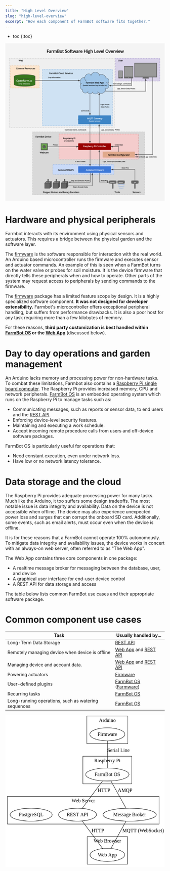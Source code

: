 ```yaml
---
title: "High Level Overview"
slug: "high-level-overview"
excerpt: "How each component of FarmBot software fits together."
---
```


* toc
{:toc}


![flow_chart.png](flow_chart.png)



# Hardware and physical peripherals

Farmbot interacts with its environment using physical sensors and actuators. This requires a bridge between the physical garden and the software layer.

The [firmware](../firmware.md) is the software responsible for interaction with the real world. An Arduino based microcontroller runs the firmware and executes sensor and actuator commands. An example of this is seen when a FarmBot turns on the water valve or probes for soil moisture. It is the device firmware that directly tells these peripherals when and how to operate. Other parts of the system may request access to peripherals by sending commands to the firmware.

The [firmware](../firmware.md) package has a limited feature scope by design. It is a highly specialized software component. **It was not designed for developer extensibility.** Farmbot's microcontroller offers exceptional peripheral handling, but suffers from performance drawbacks. It is also a poor host for any task requiring more than a few kilobytes of memory.

For these reasons, **third party customization is best handled within [FarmBot OS](../farmbot-os.md) or the [Web App](../web-app.md)** (discussed below).

# Day to day operations and garden management

An Arduino lacks memory and processing power for non-hardware tasks. To combat these limitations, Farmbot also contains a [Raspberry Pi single board computer](https://www.raspberrypi.org). The Raspberry Pi provides increased memory, CPU and network peripherals. [FarmBot OS](../farmbot-os.md) is an embedded operating system which runs on the Raspberry Pi to manage tasks such as:

 * Communicating messages, such as reports or sensor data, to end users and the [REST API](../web-app/rest-api.md).
 * Enforcing device-level security features.
 * Maintaining and executing a work schedule.
 * Accept incoming remote procedure calls from users and off-device software packages.

FarmBot OS is particularly useful for operations that:

 * Need constant execution, even under network loss.
 * Have low or no network latency tolerance.

# Data storage and the cloud

The Raspberry Pi provides adequate processing power for many tasks. Much like the Arduino, it too suffers some design tradeoffs. The most notable issue is data integrity and availability. Data on the device is not accessible when offline. The device may also experience unexpected power loss and surges that can corrupt the onboard SD card. Additionally, some events, such as email alerts, must occur even when the device is offline.

It is for these reasons that a FarmBot cannot operate 100% autonomously. To mitigate data integrity and availability issues, the device works in concert with an always-on web server, often referred to as "The Web App".

The Web App contains three core components in  one package:

 * A realtime message broker for messaging between the database, user, and device
 * A graphical user interface for end-user device control
 * A REST API for data storage and access

The table below lists common FarmBot use cases and their appropriate software package.

# Common component use cases



|Task                          |Usually handled by...         |
|------------------------------|------------------------------|
|Long-Term Data Storage        |[REST API](../web-app/rest-api.md)
|Remotely managing device when device is offline|[Web App](../web-app.md) and [REST API](../web-app/rest-api.md)
|Managing device and account data.|[Web App](../web-app.md) and [REST API](../web-app/rest-api.md)
|Powering actuators            |[Firmware](../firmware.md)
|User-defined plugins          |[FarmBot OS](../farmbot-os.md) ([Farmware](../farmware.md))
|Recurring tasks               |[FarmBot OS](../farmbot-os.md)
|Long-running operations, such as watering sequences|[FarmBot OS](../farmbot-os.md)



![block_diagram.png](block_diagram.png)

